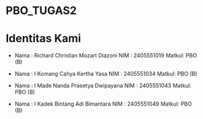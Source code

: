 # PBO_TUGAS2

# Identitas Kami
* Nama  : Richard Christian Mozart Diazoni
  NIM   : 2405551019
  Matkul: PBO (B)
  
* Nama  : I Komang Cahya Kertha Yasa
  NIM   : 2405551034
  Matkul: PBO (B)

* Nama  : I Made Nanda Prasetya Dwipayana
  NIM   : 2405551043
  Matkul: PBO (B)

* Nama  : I Kadek Bintang Adi Bimantara
  NIM   : 2405551049
  Matkul: PBO (B)
